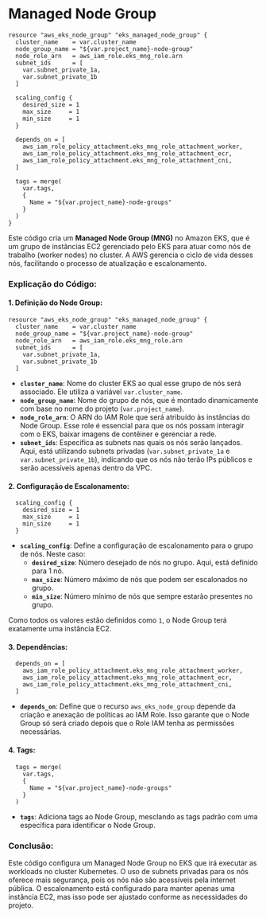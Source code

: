 # Managed Node Group

```hcl
resource "aws_eks_node_group" "eks_managed_node_group" {
  cluster_name    = var.cluster_name
  node_group_name = "${var.project_name}-node-group"
  node_role_arn   = aws_iam_role.eks_mng_role.arn
  subnet_ids      = [
    var.subnet_private_1a,
    var.subnet_private_1b
  ]

  scaling_config {
    desired_size = 1
    max_size     = 1
    min_size     = 1
  }

  depends_on = [
    aws_iam_role_policy_attachment.eks_mng_role_attachment_worker,
    aws_iam_role_policy_attachment.eks_mng_role_attachment_ecr,
    aws_iam_role_policy_attachment.eks_mng_role_attachment_cni,
  ]

  tags = merge(
    var.tags,
    {
      Name = "${var.project_name}-node-groups"
    }
  )  
}
```

Este código cria um **Managed Node Group (MNG)** no Amazon EKS, que é um grupo de instâncias EC2 gerenciado pelo EKS para atuar como nós de trabalho (worker nodes) no cluster. A AWS gerencia o ciclo de vida desses nós, facilitando o processo de atualização e escalonamento.

### Explicação do Código:

#### 1. Definição do Node Group:

```hcl
resource "aws_eks_node_group" "eks_managed_node_group" {
  cluster_name    = var.cluster_name
  node_group_name = "${var.project_name}-node-group"
  node_role_arn   = aws_iam_role.eks_mng_role.arn
  subnet_ids      = [
    var.subnet_private_1a,
    var.subnet_private_1b
  ]
```

- **`cluster_name`**: Nome do cluster EKS ao qual esse grupo de nós será associado. Ele utiliza a variável `var.cluster_name`.
- **`node_group_name`**: Nome do grupo de nós, que é montado dinamicamente com base no nome do projeto (`var.project_name`).
- **`node_role_arn`**: O ARN do IAM Role que será atribuído às instâncias do Node Group. Esse role é essencial para que os nós possam interagir com o EKS, baixar imagens de contêiner e gerenciar a rede.
- **`subnet_ids`**: Especifica as subnets nas quais os nós serão lançados. Aqui, está utilizando subnets privadas (`var.subnet_private_1a` e `var.subnet_private_1b`), indicando que os nós não terão IPs públicos e serão acessíveis apenas dentro da VPC.

#### 2. Configuração de Escalonamento:

```hcl
  scaling_config {
    desired_size = 1
    max_size     = 1
    min_size     = 1
  }
```

- **`scaling_config`**: Define a configuração de escalonamento para o grupo de nós. Neste caso:
  - **`desired_size`**: Número desejado de nós no grupo. Aqui, está definido para 1 nó.
  - **`max_size`**: Número máximo de nós que podem ser escalonados no grupo.
  - **`min_size`**: Número mínimo de nós que sempre estarão presentes no grupo.
  
Como todos os valores estão definidos como `1`, o Node Group terá exatamente uma instância EC2.

#### 3. Dependências:

```hcl
  depends_on = [
    aws_iam_role_policy_attachment.eks_mng_role_attachment_worker,
    aws_iam_role_policy_attachment.eks_mng_role_attachment_ecr,
    aws_iam_role_policy_attachment.eks_mng_role_attachment_cni,
  ]
```

- **`depends_on`**: Define que o recurso `aws_eks_node_group` depende da criação e anexação de políticas ao IAM Role. Isso garante que o Node Group só será criado depois que o Role IAM tenha as permissões necessárias.

#### 4. Tags:

```hcl
  tags = merge(
    var.tags,
    {
      Name = "${var.project_name}-node-groups"
    }
  )
```

- **`tags`**: Adiciona tags ao Node Group, mesclando as tags padrão com uma específica para identificar o Node Group.

### Conclusão:

Este código configura um Managed Node Group no EKS que irá executar as workloads no cluster Kubernetes. O uso de subnets privadas para os nós oferece mais segurança, pois os nós não são acessíveis pela internet pública. O escalonamento está configurado para manter apenas uma instância EC2, mas isso pode ser ajustado conforme as necessidades do projeto.